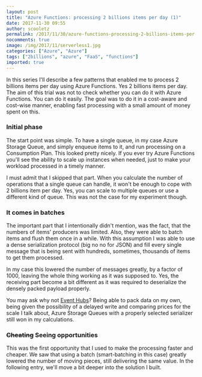 ```yaml
---
layout: post
title: "Azure Functions: processing 2 billions items per day (1)"
date: 2017-11-30 09:55
author: scooletz
permalink: /2017/11/30/azure-functions-processing-2-billions-items-per-day-1/
nocomments: true
image: /img/2017/11/serverless1.jpg
categories: ["Azure", "Azure"]
tags: ["2billions", "azure", "FaaS", "functions"]
imported: true
---
```


In this series I'll describe a few patterns that enabled me to process 2 billions items per day using Azure Functions. Yes 2 billions items per day. The aim of this trial was not to check whether you can do it with Azure Functions. You can do it easily. The goal was to do it in a cost-aware and cost-wise manner, enabling fast processing with a small amount of money spent on this.

### Initial phase

The start point was simple. To have a single queue, in my case Azure Storage Queue, and simply enqueue items to it, and run processing on a Consumption Plan. This looked pretty nicely. If you ever try Azure Functions you'll see the ability to scale up instances when needed, just to make your workload processed in a timely manner.

I must admit that I skipped that part. When you calculate the number of operations that a single queue can handle, it won't be enough to cope with 2 billions item per day. Yes, you can scale to multiple queues or use a different kind of queue. This was not the case for my experiment though.

### It comes in batches

The important part that I intentionally didn't mention, was the fact, that the numbers of items' producers was limited. Also, they were able to batch items and flush them once in a while. With this assumption I was able to use a dense serialization protocol (big no no for JSON) and fill every single message that is being sent with hundreds, sometimes, thousands of items to get them processed.

In my case this lowered the number of messages greatly, by a factor of 1000, leaving the whole thing working as it was supposed to. Yes, the receiving part become a bit different as it was required to deserialize the densely packed payload properly.

You may ask why not [Event Hubs](https://azure.microsoft.com/en-us/pricing/details/event-hubs/)? Being able to pack data on my own, being given the possibility of a delayed write and comparing prices for the scale I talk about, Azure Storage Queues with a properly selected serializer still won in my calculations.

### <del>Cheating</del> Seeing opportunities

This was the first opportunity that I used to make the processing faster and cheaper. We saw that using a batch (smart-batching in this case) greatly lowered the number of moving pieces, still delivering the same value. In the following entry, we'll move a bit deeper into the solution I built.
